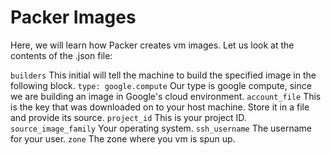 # Packer Images

Here, we will learn how Packer creates vm images. Let us look at the contents of the .json file:

```builders``` This initial will tell the machine to build the specified image in the following block.
```type: google.compute``` Our type is google compute, since we are building an image in Google's cloud environment.
```account_file``` This is the key that was downloaded on to your host machine. Store it in a file and provide its source.
```project_id``` This is your project ID.
```source_image_family``` Your operating system.
```ssh_username``` The username for your user.
```zone``` The zone where you vm is spun up.
